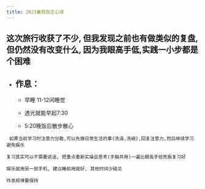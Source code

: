 ```yaml
---
title: 2023暑假官庄心得
---
```




## 这次旅行收获了不少, 但我发现之前也有做类似的复盘,但仍然没有改变什么, 因为我眼高手低,实践一小步都是个困难

- ## 作息：

  - 早睡 11-12间睡觉

  - 透光就能早起7:30

  - 5:20晚饭后散步散心

    

``` 如果当前学习时注意力分散,可以先做日常生活的事(洗澡,洗碗),回复注意力,然后继续学习 避免娱乐```

```复习其实可以不需要说话, 把重点重新实操且思考(手脑并用)一遍比眼高手低死板复习好```

`娱乐就用另一部手机, 建议睡前用就好, 其他时间少碰见`

`作息规律要保持`